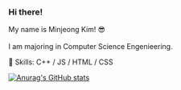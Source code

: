 ### Hi there! 
My name is Minjeong Kim! 😎
<br>
<br>
I am majoring in Computer Science Engenieering.

💫 Skills: C++ / JS / HTML / CSS

[![Anurag's GitHub stats](https://github-readme-stats.vercel.app/api?username=minjeongss)](https://github.com/anuraghazra/github-readme-stats)
